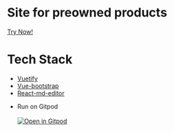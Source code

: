 <p align="center">
   <h1>Site for preowned products</h1><a href="https://preowned.netlify.app/">Try Now!</a>
</p> 

# Tech Stack
  - [Vuetify](https://vuetifyjs.com/)
  - [Vue-bootstrap](https://bootstrap-vue.org/)
  - [React-md-editor](https://github.com/uiwjs/react-md-editor)

    
* Run on Gitpod<br><br>
[![Open in Gitpod](https://gitpod.io/button/open-in-gitpod.svg)](https://gitpod.io/#https://github.com/Adi142857/preowned-)
